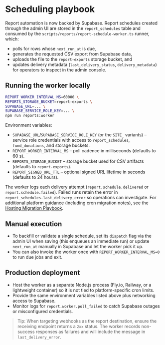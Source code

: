 # Scheduling playbook

Report automation is now backed by Supabase. Report schedules created through
the admin UI are stored in the `report_schedules` table and consumed by the
`scripts/reports/report-schedule-worker.ts` runner, which:

- polls for rows whose `next_run_at` is due,
- generates the requested CSV export from Supabase data,
- uploads the file to the `report-exports` storage bucket, and
- updates delivery metadata (`last_delivery_status`, `delivery_metadata`) for
  operators to inspect in the admin console.

## Running the worker locally

```bash
REPORT_WORKER_INTERVAL_MS=60000 \
REPORTS_STORAGE_BUCKET=report-exports \
SUPABASE_URL=... \
SUPABASE_SERVICE_ROLE_KEY=... \
npm run reports:worker
```

Environment variables:

- `SUPABASE_URL`/`SUPABASE_SERVICE_ROLE_KEY` (or the `SITE_` variants) – service
  role credentials with access to `report_schedules`, `fund_donations`, and
  storage buckets.
- `REPORT_WORKER_INTERVAL_MS` – poll cadence in milliseconds (defaults to
  60&nbsp;s).
- `REPORTS_STORAGE_BUCKET` – storage bucket used for CSV artifacts (defaults to
  `report-exports`).
- `REPORT_SIGNED_URL_TTL` – optional signed URL lifetime in seconds (defaults to
  24 hours).

The worker logs each delivery attempt (`report.schedule.delivered` or
`report.schedule.failed`). Failed runs retain the error in
`report_schedules.last_delivery_error` so operations can investigate. For
additional platform guidance (including cron migration notes), see the
[Hosting Migration Playbook](../docs/hosting-migration.md).

## Manual execution

- To backfill or validate a single schedule, set its `dispatch` flag via the
  admin UI when saving (this enqueues an immediate run) or update
  `next_run_at` manually in Supabase and let the worker pick it up.
- You can also invoke the worker once with `REPORT_WORKER_INTERVAL_MS=0` to run
  due jobs and exit.

## Production deployment

- Host the worker as a separate Node.js process (Fly.io, Railway, or a
  lightweight container) so it is not tied to platform-specific cron limits.
- Provide the same environment variables listed above plus networking access to
  Supabase.
- Monitor logs for `report.worker.poll_failed` to catch Supabase outages or
  misconfigured credentials.

> Tip: When targeting webhooks as the report destination, ensure the receiving
> endpoint returns a `2xx` status. The worker records non-success responses as
> failures and will include the message in `last_delivery_error`.
